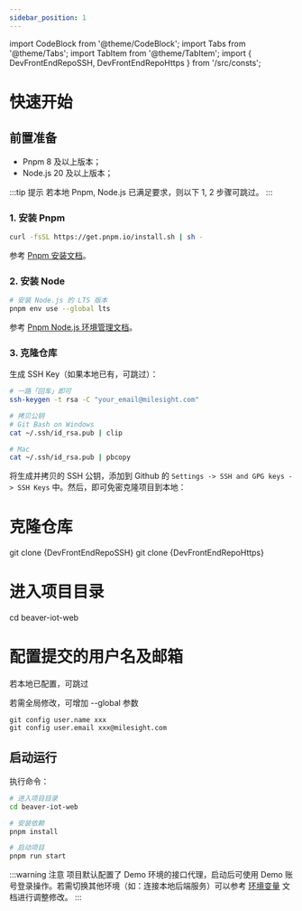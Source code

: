 ```yaml
---
sidebar_position: 1
---
```


import CodeBlock from '@theme/CodeBlock';
import Tabs from '@theme/Tabs';
import TabItem from '@theme/TabItem';
import { DevFrontEndRepoSSH, DevFrontEndRepoHttps } from '/src/consts';

# 快速开始

## 前置准备

- Pnpm 8 及以上版本；
- Node.js 20 及以上版本；

:::tip 提示
若本地 Pnpm, Node.js 已满足要求，则以下 1, 2 步骤可跳过。
:::

### 1. 安装 Pnpm

```bash
curl -fsSL https://get.pnpm.io/install.sh | sh -
```

参考 [Pnpm 安装文档](https://pnpm.io/installation)。

### 2. 安装 Node

```bash
# 安装 Node.js 的 LTS 版本
pnpm env use --global lts
```

参考 [Pnpm Node.js 环境管理文档](https://pnpm.io/cli/env)。

### 3. 克隆仓库

生成 SSH Key（如果本地已有，可跳过）：

```bash
# 一路「回车」即可
ssh-keygen -t rsa -C "your_email@milesight.com"

# 拷贝公钥
# Git Bash on Windows
cat ~/.ssh/id_rsa.pub | clip

# Mac
cat ~/.ssh/id_rsa.pub | pbcopy
```

将生成并拷贝的 SSH 公钥，添加到 Github 的 `Settings -> SSH and GPG keys -> SSH Keys` 中。然后，即可免密克隆项目到本地：

# 克隆仓库
<Tabs>
  <TabItem value="SSH" label="SSH" default>
    <CodeBlock language="bash">git clone {DevFrontEndRepoSSH}</CodeBlock>
  </TabItem>
  <TabItem value="Https" label="Https">
    <CodeBlock language="bash">git clone {DevFrontEndRepoHttps}</CodeBlock>
  </TabItem>
</Tabs>

# 进入项目目录
cd beaver-iot-web

# 配置提交的用户名及邮箱

若本地已配置，可跳过

若需全局修改，可增加 --global 参数

```
git config user.name xxx
git config user.email xxx@milesight.com
```

## 启动运行

执行命令：

```bash
# 进入项目目录
cd beaver-iot-web

# 安装依赖
pnpm install

# 启动项目
pnpm run start
```

:::warning 注意
项目默认配置了 Demo 环境的接口代理，启动后可使用 Demo 账号登录操作。若需切换其他环境（如：连接本地后端服务）可以参考 [环境变量](./development/env.md) 文档进行调整修改。
:::
